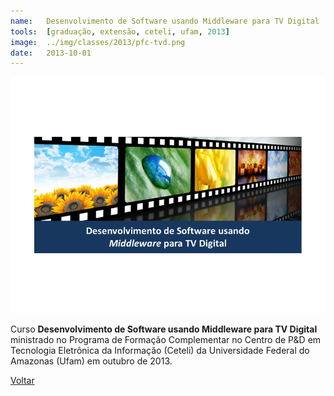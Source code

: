 ```yaml
---
name:  	Desenvolvimento de Software usando Middleware para TV Digital
tools: 	[graduação, extensão, ceteli, ufam, 2013]
image: 	../img/classes/2013/pfc-tvd.png
date: 	2013-10-01
---
```


![](../img/classes/2013/pfc-tvd.png)

Curso **Desenvolvimento de Software usando Middleware para TV Digital** ministrado no Programa de Formação Complementar no Centro de P&D em Tecnologia Eletrônica da Informação (Ceteli) da Universidade Federal do Amazonas (Ufam) em outubro de 2013.


<p class="text-center">
	<a class="btn btn-outline-primary mt-1" href="{{ site.baseurl }}/classes/">Voltar</a>
</p>
